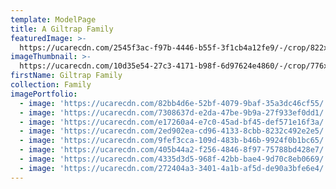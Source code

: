 ```yaml
---
template: ModelPage
title: A Giltrap Family
featuredImage: >-
  https://ucarecdn.com/2545f3ac-f97b-4446-b55f-3f1cb4a12fe9/-/crop/822x459/0,59/-/preview/
imageThumbnail: >-
  https://ucarecdn.com/10d35e54-27c3-4171-b98f-6d97624e4860/-/crop/776x908/119,255/-/preview/
firstName: Giltrap Family
collection: Family
imagePortfolio:
  - image: 'https://ucarecdn.com/82bb4d6e-52bf-4079-9baf-35a3dc46cf55/'
  - image: 'https://ucarecdn.com/7308637d-e2da-47be-9b9a-27f933ef0dd1/'
  - image: 'https://ucarecdn.com/e17260a4-e7c0-45ad-bf45-def571e16f3a/'
  - image: 'https://ucarecdn.com/2ed902ea-cd96-4133-8cbb-8232c492e2e5/'
  - image: 'https://ucarecdn.com/9fef3cca-109d-483b-b46b-9924f0b1bc65/'
  - image: 'https://ucarecdn.com/405b44a2-f256-4846-8f97-75788bd428e7/'
  - image: 'https://ucarecdn.com/4335d3d5-968f-42bb-bae4-9d70c8eb0669/'
  - image: 'https://ucarecdn.com/272404a3-3401-4a1b-af5d-de90a3bfe6e4/'
---
```


